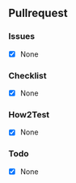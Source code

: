 ## Pullrequest
<!-- Describe the Pullrequest. -->

### Issues
<!-- Which Issues does this fix, which are related?
- [ ] fixes #XXX
- [ ] relates #XXX
-->
- [X] None

### Checklist
<!-- Anything important to be thought of when deploying?
- [ ] Breaking/critical change
-->
- [X] None

### How2Test
<!-- Give a detailed description how to test your PR and confirm it is working as expected.
- [ ] Test1
- [ ] Test2
-->
- [X] None

### Todo
<!-- In case some parts are still missing, list them here. -->
- [X] None
